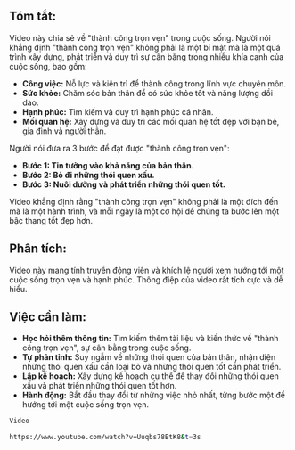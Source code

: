 ## Tóm tắt:

Video này chia sẻ về "thành công trọn vẹn" trong cuộc sống. Người nói khẳng định "thành công trọn vẹn" không phải là một bí mật mà là một quá trình xây dựng, phát triển và duy trì sự cân bằng trong nhiều khía cạnh của cuộc sống, bao gồm:

* **Công việc:** Nỗ lực và kiên trì để thành công trong lĩnh vực chuyên môn.
* **Sức khỏe:** Chăm sóc bản thân để có sức khỏe tốt và năng lượng dồi dào.
* **Hạnh phúc:** Tìm kiếm và duy trì hạnh phúc cá nhân.
* **Mối quan hệ:** Xây dựng và duy trì các mối quan hệ tốt đẹp với bạn bè, gia đình và người thân.

Người nói đưa ra 3 bước để đạt được "thành công trọn vẹn":

* **Bước 1: Tin tưởng vào khả năng của bản thân.** 
* **Bước 2: Bỏ đi những thói quen xấu.** 
* **Bước 3: Nuôi dưỡng và phát triển những thói quen tốt.**

Video khẳng định rằng "thành công trọn vẹn" không phải là một đích đến mà là một hành trình,  và mỗi ngày là một cơ hội để chúng ta bước lên một bậc thang tốt đẹp hơn.

## Phân tích:

Video này mang tính truyền động viên và khích lệ người xem hướng tới một cuộc sống trọn vẹn và hạnh phúc. Thông điệp của video rất tích cực và dễ hiểu. 

## Việc cần làm:

- **Học hỏi thêm thông tin:** Tìm kiếm thêm tài liệu và kiến thức về "thành công trọn vẹn", sự cân bằng trong cuộc sống. 
- **Tự phản tỉnh:** Suy ngẫm về những thói quen của bản thân, nhận diện những thói quen xấu cần loại bỏ và những thói quen tốt cần phát triển.
- **Lập kế hoạch:** Xây dựng kế hoạch cụ thể để thay đổi những thói quen xấu và phát triển những thói quen tốt hơn. 
- **Hành động:** Bắt đầu thay đổi từ những việc nhỏ nhất, từng bước một để hướng tới một cuộc sống trọn vẹn.


```bash
Video

https://www.youtube.com/watch?v=Uuqbs78BtK8&t=3s

```
